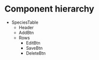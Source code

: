 # Component hierarchy

- SpeciesTable
    - Header
    - AddBtn
    - Rows
        - EditBtn
        - SaveBtn
        - DeleteBtn
